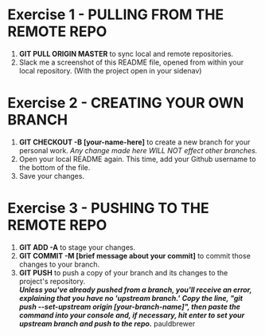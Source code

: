# Exercise 1 - PULLING FROM THE REMOTE REPO
  1.  **GIT PULL ORIGIN MASTER** to sync local and remote repositories.
  2.  Slack me a screenshot of this README file, opened from within your local repository. (With the project open in your sidenav)
# Exercise 2 - CREATING YOUR OWN BRANCH
  1.  **GIT CHECKOUT -B [your-name-here]** to create a new branch for your personal work.  *Any change made here WILL NOT effect other branches.*
  2.  Open your local README again.  This time, add your Github username to the bottom of the file.
  3.  Save your changes.
# Exercise 3 - PUSHING TO THE REMOTE REPO
  1.  **GIT ADD -A** to stage your changes.
  2.  **GIT COMMIT -M [brief message about your commit]** to commit those changes to your branch.
  3.  **GIT PUSH** to push a copy of your branch and its changes to the project's repository.  
      ***Unless you've already pushed from a branch, you'll receive an error, explaining that you have no 'upstream branch.'***
      ***Copy the line, &quot;git push --set-upstream origin [your-branch-name]&quot;, then paste the command into your console and, if necessary, hit enter to set your upstream branch and push to the repo.***
pauldbrewer
